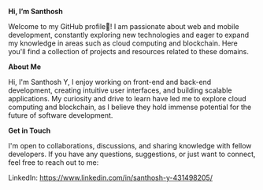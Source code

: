 **Hi, I’m Santhosh**

Welcome to my GitHub profile👋! I am passionate about web and mobile development, constantly exploring new technologies and eager to expand my knowledge in areas such as cloud computing and blockchain. Here you'll find a collection of projects and resources related to these domains.

**About Me**

Hi, I'm Santhosh Y, I enjoy working on front-end and back-end development, creating intuitive user interfaces, and building scalable applications. My curiosity and drive to learn have led me to explore cloud computing and blockchain, as I believe they hold immense potential for the future of software development.


**Get in Touch**

I'm open to collaborations, discussions, and sharing knowledge with fellow developers. If you have any questions, suggestions, or just want to connect, feel free to reach out to me:

LinkedIn: https://www.linkedin.com/in/santhosh-y-431498205/


<!---
Santhosh908/Santhosh908 is a ✨ special ✨ repository because its `README.md` (this file) appears on your GitHub profile.
You can click the Preview link to take a look at your changes.
--->
